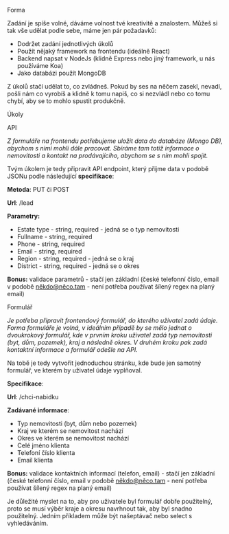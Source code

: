 Forma

Zadání je spíše volné, dáváme volnost tvé kreativitě a znalostem. Můžeš si tak vše udělat podle sebe, máme jen pár požadavků:

- Dodržet zadání jednotlivých úkolů
- Použít nějaký framework na frontendu (ideálně React)
- Backend napsat v NodeJs (klidně Express nebo jiný framework, u nás používáme Koa)
- Jako databázi použít MongoDB

Z úkolů stačí udělat to, co zvládneš. Pokud by ses na něčem zasekl, nevadí, pošli nám co vyrobíš a klidně k tomu napiš, co si nezvládl nebo co tomu chybí, aby se to mohlo spustit produkčně.

Úkoly

API

*Z formuláře na frontendu potřebujeme uložit data do databáze (Mongo DB), abychom s nimi mohli dále pracovat. Sbíráme tam totiž informace o nemovitosti a kontakt na prodávajícího, abychom se s ním mohli spojit.*

Tvým úkolem je tedy připravit API endpoint, který přijme data v podobě JSONu podle následující **specifikace**:

**Metoda**: PUT či POST

**Url**: /lead

**Parametry:**

- Estate type - string, required - jedná se o typ nemovitosti
- Fullname - string, required
- Phone - string, required
- Email - string, required
- Region - string, required - jedná se o kraj
- District - string, required - jedná se o okres

**Bonus:** validace parametrů - stačí jen základní (české telefonní číslo, email v podobě někdo@něco.tam - není potřeba používat šílený regex na planý email)

Formulář

*Je potřeba připravit frontendový formulář, do kterého uživatel zadá údaje. Forma formuláře je volná, v ideálním případě by se mělo jednat o dvoukrokový formulář, kde v prvním kroku uživatel zadá typ nemovitosti (byt, dům, pozemek), kraj a následně okres. V druhém kroku pak zadá kontaktní informace a formulář odešle na API.*

Na tobě je tedy vytvořit jednoduchou stránku, kde bude jen samotný formulář, ve kterém by uživatel údaje vyplňoval.

**Specifikace**:

**Url**: /chci-nabidku

**Zadávané informace**:

- Typ nemovitosti (byt, dům nebo pozemek)
- Kraj ve kterém se nemovitost nachází
- Okres ve kterém se nemovitost nachází
- Celé jméno klienta
- Telefoní číslo klienta
- Email klienta

**Bonus:** validace kontaktních informací (telefon, email) - stačí jen základní (české telefonní číslo, email v podobě někdo@něco.tam - není potřeba používat šílený regex na planý email)

Je důležité myslet na to, aby pro uživatele byl formulář dobře použitelný, proto se musí výběr kraje a okresu navrhnout tak, aby byl snadno použitelný. Jedním příkladem může být našeptávač nebo select s vyhledáváním.

